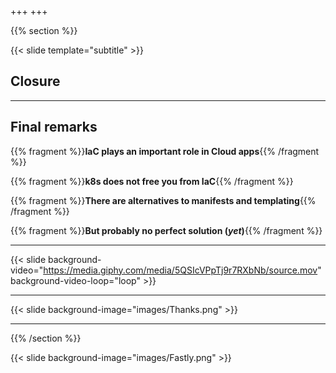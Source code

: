 +++
+++

{{% section %}}

{{< slide template="subtitle" >}}

## Closure

---

## Final remarks

{{% fragment %}}**IaC plays an important role in Cloud apps**{{% /fragment %}}

{{% fragment %}}**k8s does not free you from IaC**{{% /fragment %}}

{{% fragment %}}**There are alternatives to manifests and templating**{{% /fragment %}}

{{% fragment %}}**But probably no perfect solution (*yet*)**{{% /fragment %}}

---

{{< slide background-video="https://media.giphy.com/media/5QSIcVPpTj9r7RXbNb/source.mov" background-video-loop="loop" >}}

---

{{< slide background-image="images/Thanks.png" >}}

---

{{% /section %}}

{{< slide background-image="images/Fastly.png" >}}
